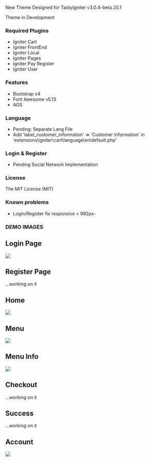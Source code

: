 New Theme Designed for TastyIgniter v3.0.4-beta.20.1

Theme in Development

### Required Plugins
- Igniter Cart
- Igniter FrontEnd
- Igniter Local
- Igniter Pages
- Igniter Pay Register
- Igniter User

### Features
- Bootstrap v4
- Font Awesome v5.13
- AOS


### Language
- Pending: Separate Lang File
- Add 'label_customer_information' => 'Customer Information' in 'extensions\igniter\cart\language\en\default.php'

### Login & Register
- Pending Social Network Implementation

### License
The MIT License (MIT)

### Known problems
- Login/Register fix responsive < 992px- 



### DEMO IMAGES 

## Login Page
![](https://raw.github.com/babelattke/ti-theme-white/master/ti-white-demo-img/login.PNG)
## Register Page
...working on it
## Home
![](https://raw.github.com/babelattke/ti-theme-white/master/ti-white-demo-img/home.png)
## Menu
![](https://raw.github.com/babelattke/ti-theme-white/master/ti-white-demo-img/menu.png)
## Menu Info
![](https://raw.github.com/babelattke/ti-theme-white/master/ti-white-demo-img/menu_info.png_)
## Checkout
...working on it
## Success
...working on it
## Account
![](https://raw.github.com/babelattke/ti-theme-white/master/ti-white-demo-img/account.png)

